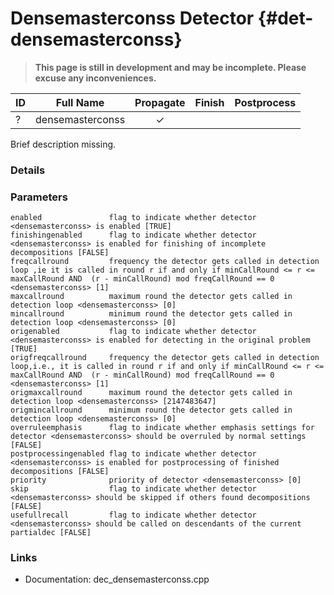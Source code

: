 # Densemasterconss Detector {#det-densemasterconss}
> **This page is still in development and may be incomplete. Please excuse any inconveniences.**

| ID |          Full Name          | Propagate | Finish | Postprocess |
|----|-----------------------------|:---------:|:------:|:-----------:|
| ?  | densemasterconss            | ✓ |   |   |

Brief description missing.

### Details

### Parameters

    enabled               flag to indicate whether detector <densemasterconss> is enabled [TRUE]
    finishingenabled      flag to indicate whether detector <densemasterconss> is enabled for finishing of incomplete decompositions [FALSE]
    freqcallround         frequency the detector gets called in detection loop ,ie it is called in round r if and only if minCallRound <= r <= maxCallRound AND  (r - minCallRound) mod freqCallRound == 0 <densemasterconss> [1]
    maxcallround          maximum round the detector gets called in detection loop <densemasterconss> [0]
    mincallround          minimum round the detector gets called in detection loop <densemasterconss> [0]
    origenabled           flag to indicate whether detector <densemasterconss> is enabled for detecting in the original problem [TRUE]
    origfreqcallround     frequency the detector gets called in detection loop,i.e., it is called in round r if and only if minCallRound <= r <= maxCallRound AND  (r - minCallRound) mod freqCallRound == 0 <densemasterconss> [1]
    origmaxcallround      maximum round the detector gets called in detection loop <densemasterconss> [2147483647]
    origmincallround      minimum round the detector gets called in detection loop <densemasterconss> [0]
    overruleemphasis      flag to indicate whether emphasis settings for detector <densemasterconss> should be overruled by normal settings [FALSE]
    postprocessingenabled flag to indicate whether detector <densemasterconss> is enabled for postprocessing of finished decompositions [FALSE]
    priority              priority of detector <densemasterconss> [0]
    skip                  flag to indicate whether detector <densemasterconss> should be skipped if others found decompositions [FALSE]
    usefullrecall         flag to indicate whether detector <densemasterconss> should be called on descendants of the current partialdec [FALSE]


### Links
 * Documentation: dec_densemasterconss.cpp

